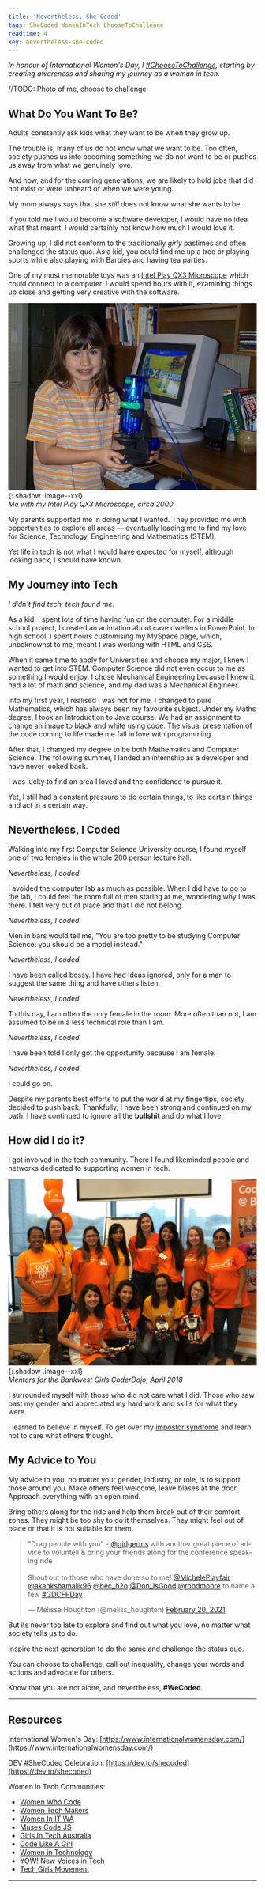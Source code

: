 ```yaml
---
title: 'Nevertheless, She Coded'
tags: SheCoded WomenInTech ChooseToChallenge
readtime: 4
key: nevertheless-she-coded
---
```


*In honour of International Women's Day, I [#ChooseToChallenge](https://www.internationalwomensday.com/theme), starting by creating awareness and sharing my journey as a woman in tech.*

//TODO: Photo of me, choose to challenge

## What Do You Want To Be?
Adults constantly ask kids what they want to be when they grow up.

The trouble is, many of us do not know what we want to be. Too often, society pushes us into becoming something we do not want to be or pushes us away from what we genuinely love.

And now, and for the coming generations, we are likely to hold jobs that did not exist or were unheard of when we were young.

My mom always says that she *still* does not know what she wants to be.

If you told me I would become a software developer, I would have no idea what that meant. I would certainly not know how much I would love it.

Growing up, I did not conform to the traditionally *girly* pastimes and often challenged the status quo. As a kid, you could find me up a tree or playing sports while also playing with Barbies and having tea parties.

One of my most memorable toys was an [Intel Play QX3 Microscope](https://en.wikipedia.org/wiki/Intel_Play) which could connect to a computer. I would spend hours with it, examining things up close and getting very creative with the software.

![Image](/assets/images/she-coded/Microscope.jpg){:.shadow .image--xxl}
<em style="display: block" class="small" >Me with my Intel Play QX3 Microscope, circa 2000</em>

My parents supported me in doing what I wanted. They provided me with opportunities to explore all areas — eventually leading me to find my love for Science, Technology, Engineering and Mathematics (STEM).

Yet life in tech is not what I would have expected for myself, although looking back, I should have known.

## My Journey into Tech
*I didn't find tech; tech found me.*

As a kid, I spent lots of time having fun on the computer. For a middle school project, I created an animation about cave dwellers in PowerPoint. In high school, I spent hours customising my MySpace page, which, unbeknownst to me, meant I was working with HTML and CSS.

When it came time to apply for Universities and choose my major, I knew I wanted to get into STEM. Computer Science did not even occur to me as something I would enjoy. I chose Mechanical Engineering because I knew it had a lot of math and science, and my dad was a Mechanical Engineer.

Into my first year, I realised I was not for me. I changed to pure Mathematics, which has always been my favourite subject. Under my Maths degree, I took an Introduction to Java course. We had an assignment to change an image to black and white using code. The visual presentation of the code coming to life made me fall in love with programming.

After that, I changed my degree to be both Mathematics and Computer Science. The following summer, I landed an internship as a developer and have never looked back.

I was lucky to find an area I loved and the confidence to pursue it.

Yet, I still had a constant pressure to do certain things, to like certain things and act in a certain way.

## Nevertheless, I Coded

Walking into my first Computer Science University course, I found myself one of two females in the whole 200 person lecture hall.

*Nevertheless, I coded.*

I avoided the computer lab as much as possible. When I did have to go to the lab, I could feel the room full of men staring at me, wondering why I was there. I felt very out of place and that I did not belong.

*Nevertheless, I coded.*

Men in bars would tell me, "You are too pretty to be studying Computer Science; you should be a model instead."

*Nevertheless, I coded.*

I have been called bossy. I have had ideas ignored, only for a man to suggest the same thing and have others listen.

*Nevertheless, I coded.*

To this day, I am often the only female in the room. More often than not, I am assumed to be in a less technical role than I am.

*Nevertheless, I coded.*

I have been told I only got the opportunity because I am female.

*Nevertheless, I coded.*

I could go on.

Despite my parents best efforts to put the world at my fingertips, society decided to push back. Thankfully, I have been strong and continued on my path. I have continued to ignore all the **bullshit** and do what I love.

## How did I do it?
I got involved in the tech community. There I found likeminded people and networks dedicated to supporting women in tech.

![Image](/assets/images/she-coded/GirlsDojo.jpeg){:.shadow .image--xxl}
<em style="display: block" class="small" >Mentors for the Bankwest Girls CoderDojo, April 2018</em>

I surrounded myself with those who did not care what I did. Those who saw past my gender and appreciated my hard work and skills for what they were.

I learned to believe in myself. To get over my [impostor syndrome](https://melissahoughton.dev/2020/02/22/impostor-syndrome.html) and learn not to care what others thought.

## My Advice to You
My advice to you, no matter your gender, industry, or role, is to support those around you. Make others feel welcome, leave biases at the door. Approach everything with an open mind.

Bring others along for the ride and help them break out of their comfort zones. They might be too shy to do it themselves. They might feel out of place or that it is not suitable for them.

<blockquote class="twitter-tweet" data-theme="dark"><p lang="en" dir="ltr">&quot;Drag people with you&quot; - <a href="https://twitter.com/girlgerms?ref_src=twsrc%5Etfw">@girlgerms</a> with another great piece of advice to voluntell &amp; bring your friends along for the conference speaking ride<br><br>Shout out to those who have done so to me! <a href="https://twitter.com/MichelePlayfair?ref_src=twsrc%5Etfw">@MichelePlayfair</a> <a href="https://twitter.com/akankshamalik96?ref_src=twsrc%5Etfw">@akankshamalik96</a> <a href="https://twitter.com/bec_h2o?ref_src=twsrc%5Etfw">@bec_h2o</a> <a href="https://twitter.com/Don_IsGood?ref_src=twsrc%5Etfw">@Don_IsGood</a> <a href="https://twitter.com/robdmoore?ref_src=twsrc%5Etfw">@robdmoore</a> to name a few <a href="https://twitter.com/hashtag/GDCFPDay?src=hash&amp;ref_src=twsrc%5Etfw">#GDCFPDay</a></p>&mdash; Melissa Houghton (@meliss_houghton) <a href="https://twitter.com/meliss_houghton/status/1362957830332973058?ref_src=twsrc%5Etfw">February 20, 2021</a></blockquote> <script async src="https://platform.twitter.com/widgets.js" charset="utf-8"></script>

But its never too late to explore and find out what you love, no matter what society tells us to do.

Inspire the next generation to do the same and challenge the status quo.

You can choose to challenge, call out inequality, change your words and actions and advocate for others.

Know that you are not alone, and nevertheless, **#WeCoded**.

***

## Resources
International Women's Day: [https://www.internationalwomensday.com/](https://www.internationalwomensday.com/)

DEV #SheCoded Celebration: [https://dev.to/shecoded](https://dev.to/shecoded)

Women in Tech Communities:
- [Women Who Code](https://www.womenwhocode.com/)
- [Women Tech Makers](https://www.womentechmakers.com/)
- [Women In IT WA](https://www.witwa.org.au/)
- [Muses Code JS](https://musescodejs.org/)
- [Girls In Tech Australia](https://australia.girlsintech.org/)
- [Code Like A Girl](https://www.codelikeagirl.com/)
- [Women in Technology](https://www.wit.org.au/)
- [YOW! New Voices in Tech](https://yowconference.com/newvoices/)
- [Tech Girls Movement](https://www.techgirlsmovement.org/)

***
